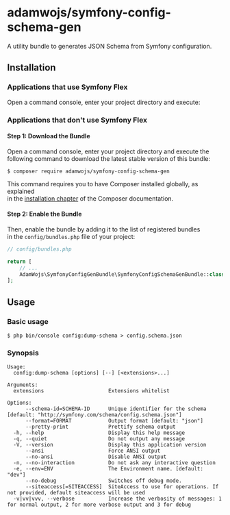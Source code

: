 # adamwojs/symfony-config-schema-gen

A utility bundle to generates JSON Schema from Symfony configuration.

## Installation

### Applications that use Symfony Flex

Open a command console, enter your project directory and execute:

### Applications that don't use Symfony Flex

#### Step 1: Download the Bundle

Open a command console, enter your project directory and execute the  
following command to download the latest stable version of this bundle:

```console
$ composer require adamwojs/symfony-config-schema-gen
```

This command requires you to have Composer installed globally, as explained  
in the [installation chapter](https://getcomposer.org/doc/00-intro.md) of the Composer documentation.

#### Step 2: Enable the Bundle

Then, enable the bundle by adding it to the list of registered bundles  
in the `config/bundles.php` file of your project:

```php
// config/bundles.php

return [
    // ...
    AdamWojs\SymfonyConfigGenBundle\SymfonyConfigSchemaGenBundle::class => ['dev' => true],
];
```

## Usage

### Basic usage

```console
$ php bin/console config:dump-schema > config.schema.json
```

### Synopsis

```
Usage:
  config:dump-schema [options] [--] [<extensions>...]

Arguments:
  extensions                     Extensions whitelist

Options:
      --schema-id=SCHEMA-ID      Unique identifier for the schema [default: "http://symfony.com/schema/config.schema.json"]
      --format=FORMAT            Output format [default: "json"]
      --pretty-print             Prettify schema output
  -h, --help                     Display this help message
  -q, --quiet                    Do not output any message
  -V, --version                  Display this application version
      --ansi                     Force ANSI output
      --no-ansi                  Disable ANSI output
  -n, --no-interaction           Do not ask any interactive question
  -e, --env=ENV                  The Environment name. [default: "dev"]
      --no-debug                 Switches off debug mode.
      --siteaccess[=SITEACCESS]  SiteAccess to use for operations. If not provided, default siteaccess will be used
  -v|vv|vvv, --verbose           Increase the verbosity of messages: 1 for normal output, 2 for more verbose output and 3 for debug
```
